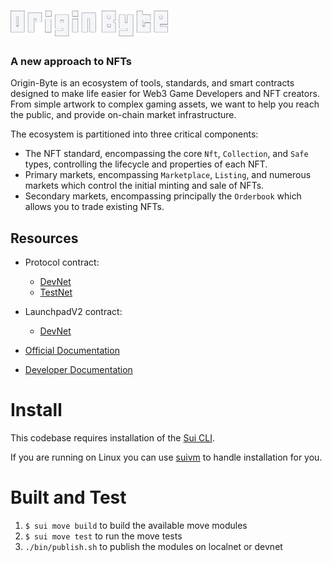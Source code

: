 <a href="https://originbyte.io/">
    <h1><img src="./assets/logo.svg" alt="OriginByte" width="50%"></h1>
</a>

<h3>A new approach to NFTs</h3>

Origin-Byte is an ecosystem of tools, standards, and smart contracts designed to make life easier for Web3 Game Developers and NFT creators.
From simple artwork to complex gaming assets, we want to help you reach the public, and provide on-chain market infrastructure.

The ecosystem is partitioned into three critical components:

- The NFT standard, encompassing the core `Nft`, `Collection`, and `Safe` types,
  controlling the lifecycle and properties of each NFT.
- Primary markets, encompassing `Marketplace`, `Listing`, and numerous markets which
  control the initial minting and sale of NFTs.
- Secondary markets, encompassing principally the `Orderbook` which allows you
  to trade existing NFTs.

## Resources

- Protocol contract:
  - [DevNet](https://explorer.sui.io/object/0x1a7a43fa25f0ac51012f437a6e8029e4abd64496994b12416e5981ff7443ed0f?network=devnet)
  - [TestNet](https://explorer.sui.io/object/0x83df0d402271a54065cca3f0620b3e62f6324dc2bfd73aa5f4bd74f33c18b40b)
- LaunchpadV2 contract:
  - [DevNet](https://explorer.sui.io/object/0x1a79d9b2ae1066dfac2a0ffb0f5b905e99484a04e4b12673515d752340da42c8?network=devnet)

- [Official Documentation](https://docs.originbyte.io/origin-byte/)
- [Developer Documentation](https://origin-byte.github.io/)

# Install

This codebase requires installation of the [Sui CLI](https://docs.sui.io/build/install).

If you are running on Linux you can use [suivm](https://github.com/Origin-Byte/suivm) to handle installation for you.

# Built and Test

1. `$ sui move build` to build the available move modules
2. `$ sui move test` to run the move tests
3. `./bin/publish.sh` to publish the modules on localnet or devnet
